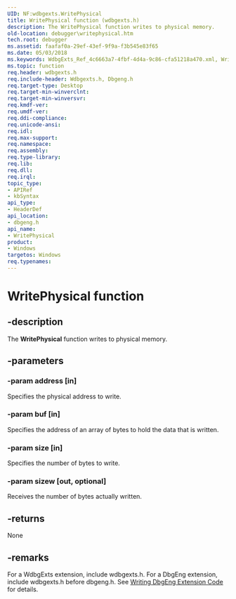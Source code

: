 ```yaml
---
UID: NF:wdbgexts.WritePhysical
title: WritePhysical function (wdbgexts.h)
description: The WritePhysical function writes to physical memory.
old-location: debugger\writephysical.htm
tech.root: debugger
ms.assetid: faafaf0a-29ef-43ef-9f9a-f3b545e83f65
ms.date: 05/03/2018
ms.keywords: WdbgExts_Ref_4c6663a7-4fbf-4d4a-9c86-cfa51218a470.xml, WritePhysical, WritePhysical function [Windows Debugging], dbgeng/WritePhysical, debugger.writephysical
ms.topic: function
req.header: wdbgexts.h
req.include-header: Wdbgexts.h, Dbgeng.h
req.target-type: Desktop
req.target-min-winverclnt: 
req.target-min-winversvr: 
req.kmdf-ver: 
req.umdf-ver: 
req.ddi-compliance: 
req.unicode-ansi: 
req.idl: 
req.max-support: 
req.namespace: 
req.assembly: 
req.type-library: 
req.lib: 
req.dll: 
req.irql: 
topic_type:
- APIRef
- kbSyntax
api_type:
- HeaderDef
api_location:
- dbgeng.h
api_name:
- WritePhysical
product:
- Windows
targetos: Windows
req.typenames: 
---
```


# WritePhysical function


## -description


The <b>WritePhysical</b> function writes to physical memory.


## -parameters




### -param address [in]

Specifies the physical address to write.


### -param buf [in]

Specifies the address of an array of bytes to hold the data that is written.


### -param size [in]

Specifies the number of bytes to write. 


### -param sizew [out, optional]

Receives the number of bytes actually written.


## -returns



None




## -remarks



For a WdbgExts extension, include wdbgexts.h. For a DbgEng extension, include wdbgexts.h before dbgeng.h. See <a href="https://docs.microsoft.com/windows-hardware/drivers/debugger/writing-dbgeng-extension-code">Writing DbgEng Extension Code</a> for details.



